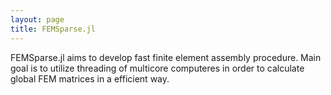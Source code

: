 ```yaml
---
layout: page
title: FEMSparse.jl
---
```


FEMSparse.jl aims to develop fast finite element assembly procedure. Main goal is to utilize threading of multicore computeres in order to calculate global FEM matrices in a efficient way.
